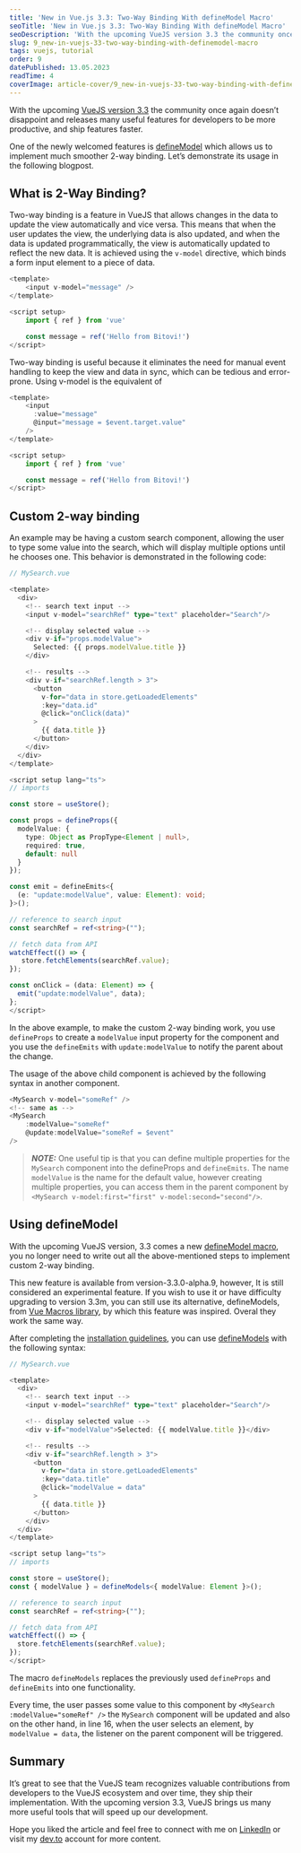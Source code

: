 ```yaml
---
title: 'New in Vue.js 3.3: Two-Way Binding With defineModel Macro'
seoTitle: 'New in Vue.js 3.3: Two-Way Binding With defineModel Macro'
seoDescription: 'With the upcoming VueJS version 3.3 the community once again doesn’t disappoint and releases many...'
slug: 9_new-in-vuejs-33-two-way-binding-with-definemodel-macro
tags: vuejs, tutorial
order: 9
datePublished: 13.05.2023
readTime: 4
coverImage: article-cover/9_new-in-vuejs-33-two-way-binding-with-definemodel-macro.jpg
---
```


With the upcoming [VueJS version 3.3](https://github.com/vuejs/core/blob/main/CHANGELOG.md#330-2023-05-08) the community once again doesn’t disappoint and releases many useful features for developers to be more productive, and ship features faster.

One of the newly welcomed features is [defineModel](https://github.com/vuejs/core/pull/8018) which allows us to implement much smoother 2-way binding. Let’s demonstrate its usage in the following blogpost.

## What is 2-Way Binding?

Two-way binding is a feature in VueJS that allows changes in the data to update the view automatically and vice versa. This means that when the user updates the view, the underlying data is also updated, and when the data is updated programmatically, the view is automatically updated to reflect the new data. It is achieved using the `v-model` directive, which binds a form input element to a piece of data.

```typescript
<template>
    <input v-model="message" />
</template>

<script setup>
	import { ref } from 'vue'

	const message = ref('Hello from Bitovi!')
</script>
```

Two-way binding is useful because it eliminates the need for manual event handling to keep the view and data in sync, which can be tedious and error-prone. Using v-model is the equivalent of

```typescript
<template>
    <input
      :value="message"
      @input="message = $event.target.value"
    />
</template>

<script setup>
	import { ref } from 'vue'

	const message = ref('Hello from Bitovi!')
</script>
```

## Custom 2-way binding

An example may be having a custom search component, allowing the user to type some value into the search, which will display multiple options until he chooses one. This behavior is demonstrated in the following code:

```typescript
// MySearch.vue

<template>
  <div>
    <!-- search text input -->
    <input v-model="searchRef" type="text" placeholder="Search"/>

    <!-- display selected value -->
    <div v-if="props.modelValue">
      Selected: {{ props.modelValue.title }}
    </div>

    <!-- results -->
    <div v-if="searchRef.length > 3">
      <button
        v-for="data in store.getLoadedElements"
        :key="data.id"
        @click="onClick(data)"
      >
        {{ data.title }}
      </button>
    </div>
  </div>
</template>

<script setup lang="ts">
// imports

const store = useStore();

const props = defineProps({
  modelValue: {
    type: Object as PropType<Element | null>,
    required: true,
    default: null
  }
});

const emit = defineEmits<{
  (e: "update:modelValue", value: Element): void;
}>();

// reference to search input
const searchRef = ref<string>("");

// fetch data from API
watchEffect(() => {
   store.fetchElements(searchRef.value);
});

const onClick = (data: Element) => {
  emit("update:modelValue", data);
};
</script>
```

In the above example, to make the custom 2-way binding work, you use `defineProps` to create a `modelValue` input property for the component and you use the `defineEmits` with `update:modelValue` to notify the parent about the change.

The usage of the above child component is achieved by the following syntax in another component.

```typescript
<MySearch v-model="someRef" />
<!-- same as -->
<MySearch
    :modelValue="someRef"
    @update:modelValue="someRef = $event"
/>
```

> **_NOTE:_** One useful tip is that you can define multiple properties for the `MySearch` component into the defineProps and `defineEmits`. The name `modelValue` is the name for the default value, however creating multiple properties, you can access them in the parent component by `<MySearch v-model:first="first" v-model:second="second"/>`.

## Using defineModel

With the upcoming VueJS version, 3.3 comes a new [defineModel macro](https://twitter.com/sanxiaozhizi/status/1644564064931307522), you no longer need to write out all the above-mentioned steps to implement custom 2-way binding.

This new feature is available from version-3.3.0-alpha.9, however, It is still considered an experimental feature. If you wish to use it or have difficulty upgrading to version 3.3m, you can still use its alternative, defineModels, from [Vue Macros library](https://vue-macros.sxzz.moe/macros/define-models.html), by which this feature was inspired. Overal they work the same way.

After completing the [installation guidelines](https://vue-macros.sxzz.moe/guide/bundler-integration.html), you can use [defineModels](https://vue-macros.sxzz.moe/macros/define-models.html) with the following syntax:

```typescript
// MySearch.vue

<template>
  <div>
    <!-- search text input -->
    <input v-model="searchRef" type="text" placeholder="Search"/>

    <!-- display selected value -->
    <div v-if="modelValue">Selected: {{ modelValue.title }}</div>

    <!-- results -->
    <div v-if="searchRef.length > 3">
      <button
        v-for="data in store.getLoadedElements"
        :key="data.title"
        @click="modelValue = data"
      >
        {{ data.title }}
      </button>
    </div>
  </div>
</template>

<script setup lang="ts">
// imports

const store = useStore();
const { modelValue } = defineModels<{ modelValue: Element }>();

// reference to search input
const searchRef = ref<string>("");

// fetch data from API
watchEffect(() => {
  store.fetchElements(searchRef.value);
});
</script>
```

The macro `defineModels` replaces the previously used `defineProps` and `defineEmits` into one functionality.

Every time, the user passes some value to this component by `<MySearch :modelValue="someRef" />` the `MySearch` component will be updated and also on the other hand, in line 16, when the user selects an element, by `modelValue = data`, the listener on the parent component will be triggered.

## Summary

It’s great to see that the VueJS team recognizes valuable contributions from developers to the VueJS ecosystem and over time, they ship their implementation. With the upcoming version 3.3, VueJS brings us many more useful tools that will speed up our development.

Hope you liked the article and feel free to connect with me on [LinkedIn](https://www.linkedin.com/in/eduard-krivanek) or visit my [dev.to](https://dev.to/krivanek06) account for more content.
